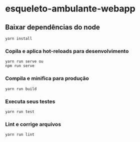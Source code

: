 # esqueleto-ambulante-webapp

##  Baixar dependências do node
```
yarn install
```

### Copila e aplica hot-reloads para desenvolvimento
```
yarn run serve ou
npm run serve
```

### Compila e minifica para produção
```
yarn run build
```

### Executa seus testes
```
yarn run test
```

### Lint e corrige arquivos
```
yarn run lint
```
